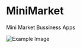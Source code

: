 MiniMarket
==========

Mini Market Bussiness Apps

![Example Image][1]

[1]: https://farm8.staticflickr.com/7164/13486906483_9642234c76_o.png
